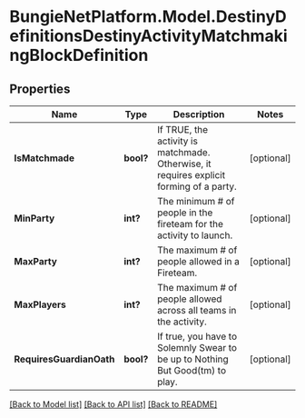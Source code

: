 # BungieNetPlatform.Model.DestinyDefinitionsDestinyActivityMatchmakingBlockDefinition
## Properties

Name | Type | Description | Notes
------------ | ------------- | ------------- | -------------
**IsMatchmade** | **bool?** | If TRUE, the activity is matchmade. Otherwise, it requires explicit forming of a party. | [optional] 
**MinParty** | **int?** | The minimum # of people in the fireteam for the activity to launch. | [optional] 
**MaxParty** | **int?** | The maximum # of people allowed in a Fireteam. | [optional] 
**MaxPlayers** | **int?** | The maximum # of people allowed across all teams in the activity. | [optional] 
**RequiresGuardianOath** | **bool?** | If true, you have to Solemnly Swear to be up to Nothing But Good(tm) to play. | [optional] 

[[Back to Model list]](../README.md#documentation-for-models) [[Back to API list]](../README.md#documentation-for-api-endpoints) [[Back to README]](../README.md)

